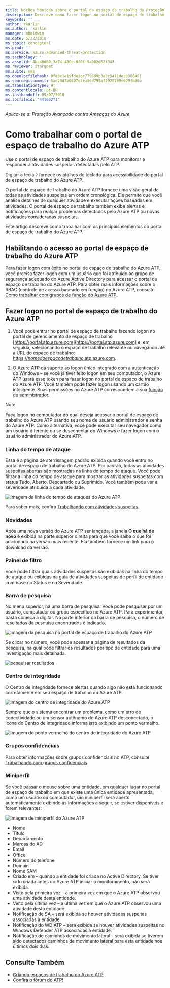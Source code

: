```yaml
---
title: Noções básicas sobre o portal de espaço de trabalho da Proteção Avançada contra Ameaças do Azure | Microsoft Docs
description: Descreve como fazer logon no portal de espaço de trabalho do Azure ATP e os componentes do portal de espaço de trabalho
keywords: ''
author: rkarlin
ms.author: rkarlin
manager: mbaldwin
ms.date: 5/22/2018
ms.topic: conceptual
ms.prod: ''
ms.service: azure-advanced-threat-protection
ms.technology: ''
ms.assetid: 4ba46d60-3a74-480e-8f0f-9a082d62f343
ms.reviewer: itargoet
ms.suite: ems
ms.openlocfilehash: 0fa8c1e19fde1ec779699b3a2c5411dea0908451
ms.sourcegitcommit: 5ad28d7b0607c7ea36d795b72928769c629fb80a
ms.translationtype: HT
ms.contentlocale: pt-BR
ms.lasthandoff: 09/07/2018
ms.locfileid: "44166271"
---
```

*Aplica-se a: Proteção Avançada contra Ameaças do Azure*



# <a name="working-with-the-azure-atp-workspace-portal"></a>Como trabalhar com o portal de espaço de trabalho do Azure ATP

Use o portal de espaço de trabalho do Azure ATP para monitorar e responder a atividades suspeitas detectadas pelo ATP.

Digitar a tecla `?` fornece os atalhos de teclado para acessibilidade do portal de espaço de trabalho do Azure ATP. 

O portal de espaço de trabalho do Azure ATP fornece uma visão geral de todas as atividades suspeitas em ordem cronológica. Ele permite que você analise detalhes de qualquer atividade e executar ações baseadas em atividades. O portal de espaço de trabalho também exibe alertas e notificações para realçar problemas detectados pelo Azure ATP ou novas atividades consideradas suspeitas.

Este artigo descreve como trabalhar com os principais elementos do portal de espaço de trabalho do Azure ATP.


## <a name="enabling-access-to-the-azure-atp-workspace-portal"></a>Habilitando o acesso ao portal de espaço de trabalho do Azure ATP
Para fazer logon com êxito no portal de espaço de trabalho do Azure ATP, você precisa fazer logon com um usuário que foi atribuído ao grupo de segurança adequado do Azure Active Directory para acessar o portal de espaço de trabalho do Azure ATP. Para obter mais informações sobre o RBAC (controle de acesso baseado em função) no Azure ATP, consulte [Como trabalhar com grupos de função do Azure ATP](atp-role-groups.md).

## <a name="logging-into-the-azure-atp-workspace-portal"></a>Fazer logon no portal de espaço de trabalho do Azure ATP

1. Você pode entrar no portal de espaço de trabalho fazendo logon no portal de gerenciamento de espaço de trabalho [https://portal.atp.azure.com](https://portal.atp.azure.com) e, em seguida, selecionando o espaço de trabalho relevante ou navegando até a URL do espaço de trabalho: [https://*nomedoespaçodetrabalho*.atp.azure.com](https://*workspacename*.atp.azure.com).


2.  O Azure ATP dá suporte ao logon único integrado com a autenticação do Windows – se você já tiver feito logon em seu computador, o Azure ATP usará esse token para fazer logon no portal de espaço de trabalho do Azure ATP. Você também pode fazer logon usando um cartão inteligente. Suas permissões no Azure ATP correspondem à sua [função de administrador](atp-role-groups.md).

 > [!NOTE]
 > Faça logon no computador do qual deseja acessar o portal de espaço de trabalho do Azure ATP usando seu nome de usuário administrador e senha do Azure ATP. Como alternativa, você pode executar seu navegador como um usuário diferente ou se desconectar do Windows e fazer logon com o usuário administrador do Azure ATP. 


### <a name="attack-time-line"></a>Linha do tempo de ataque

Essa é a página de aterrissagem padrão exibida quando você entra no portal de espaço de trabalho do Azure ATP. Por padrão, todas as atividades suspeitas abertas são mostradas na linha do tempo de ataque. Você pode filtrar a linha do tempo de ataque para mostrar as atividades suspeitas com status Tudo, Aberto, Descartado ou Suprimido. Você também pode ver a severidade atribuída a cada atividade.

![Imagem da linha do tempo de ataques do Azure ATP](media/atp-sa-timeline.png)

Para saber mais, confira [Trabalhando com atividades suspeitas](working-with-suspicious-activities.md).

### <a name="whats-new"></a>Novidades

Após uma nova versão do Azure ATP ser lançada, a janela **O que há de novo** é exibida na parte superior direita para que você saiba o que foi adicionado na versão mais recente. Ela também fornece um link para o download da versão.

### <a name="filtering-panel"></a>Painel de filtro

Você pode filtrar quais atividades suspeitas são exibidas na linha do tempo de ataque ou exibidas na guia de atividades suspeitas de perfil de entidade com base no Status e na Severidade.

### Barra de pesquisa <a name="search-bar"></a>

No menu superior, há uma barra de pesquisa. Você pode pesquisar por um usuário, computador ou grupo específico no Azure ATP. Para experimentar, basta começa a digitar. Na parte inferior da barra de pesquisa, o número de resultados da pesquisa encontrados é indicado. 

![Imagem da pesquisa no portal de espaço de trabalho do Azure ATP](media/atp-workspace-portal-search.png)

Se clicar no número, você pode acessar a página de resultados da pesquisa, na qual pode filtrar os resultados por tipo de entidade para uma investigação mais detalhada.

![pesquisar resultados](media/search-results.png)

### <a name="health-center"></a>Centro de integridade

O Centro de integridade fornece alertas quando algo não está funcionando corretamente em seu espaço de trabalho do Azure ATP.

![Imagem do centro de integridade do Azure ATP](media/atp-health-issue.png)

Sempre que o sistema encontrar um problema, como um erro de conectividade ou um sensor autônomo do Azure ATP desconectado, o ícone do Centro de integridade informa isso exibindo um ponto vermelho. 

![Imagem do ponto vermelho do centro de integridade do Azure ATP](media/atp-health-bar.png)

### <a name="sensitive-groups"></a>Grupos confidenciais

Para obter informações sobre grupos confidenciais no ATP, consulte [Trabalhando com grupos confidenciais](sensitive-accounts.md).

### <a name="mini-profile"></a>Miniperfil

Se você passar o mouse sobre uma entidade, em qualquer lugar no portal de espaço de trabalho em que existe uma única entidade apresentada, como um usuário ou computador, um miniperfil será aberto automaticamente exibindo as informações a seguir, se estiver disponíveis e forem relevantes:

![Imagem de miniperfil do Azure ATP](media/atp-mini-profile.png)

- Nome
- Título
- Departamento
- Marcas do AD
- Email
- Office
- Número do telefone
- Domain
- Nome SAM
- Criado em – quando a entidade foi criada no Active Directory. Se tiver sido criada antes do Azure ATP iniciar o monitoramento, não será exibida.
- Visto pela primeira vez – a primeira vez em que o Azure ATP observou uma atividade desta entidade.
- Visto pela última vez – a última vez em que o Azure ATP observou uma atividade desta entidade.
- Notificação de SA – será exibida se houver atividades suspeitas associadas à entidade.
- Notificação do WD ATP – será exibida se houver atividades suspeitas no Windows Defender ATP associadas à entidade.
- Notificação de caminhos de movimento lateral – será exibida se tiverem sido detectados caminhos de movimento lateral para esta entidade nos últimos dois dias.


## <a name="see-also"></a>Consulte Também

- [Criando espaços de trabalho do Azure ATP](install-atp-step1.md)
- [Confira o fórum do ATP!](https://aka.ms/azureatpcommunity)